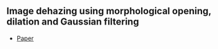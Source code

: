 ## Image dehazing using morphological opening, dilation and Gaussian filtering

- [Paper](https://link.springer.com/article/10.1007/s11760-018-1286-9)
